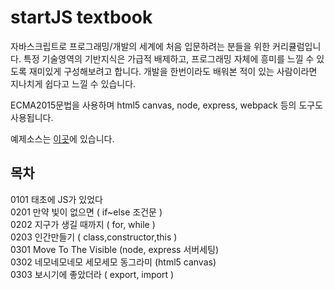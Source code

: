 # startJS textbook
자바스크립트로 프로그래밍/개발의 세계에 처음 입문하려는 분들을 위한 커리큘럼입니다. 특정 기술영역의 기반지식은 가급적 배제하고, 프로그래밍 자체에 흥미를 느낄 수 있도록 재미있게 구성해보려고 합니다. 개발을 한번이라도 배워본 적이 있는 사람이라면 지나치게 쉽다고 느낄 수 있습니다.

ECMA2015문법을 사용하며 html5 canvas, node, express, webpack 등의 도구도 사용됩니다.

예제소스는 [이곳](https://github.com/newpouy/startJS)에 있습니다. 
## 목차

0101 태초에 JS가 있었다<br>
0201 만약 빛이 없으면 ( if~else 조건문 ) <br>
0202 지구가 생길 때까지 ( for, while )<br>
0203 인간만들기 ( class,constructor,this )<br>
0301 Move To The Visible (node, express 서버세팅)<br>
0302 네모네모네모 세모세모 동그라미 (html5 canvas)<br>
0303 보시기에 좋았더라 ( export, import )<br>
<br>
<br>
<br>
